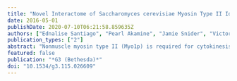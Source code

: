 ```yaml
---
title: "Novel Interactome of Saccharomyces cerevisiae Myosin Type II Identified by a Modified Integrated Membrane Yeast Two-Hybrid (iMYTH) Screen."
date: 2016-05-01
publishDate: 2020-07-10T06:21:58.859635Z
authors: ["Ednalise Santiago", "Pearl Akamine", "Jamie Snider", "Victoria Wong", "Matthew Jessulat", "Viktor Deineko", "Alla Gagarinova", "Hiroyuki Aoki", "Zoran Minic", "Sadhna Phanse", "Andrea San Antonio", "Luis A Cubano", "Brian C Rymond", "Mohan Babu", "Igor Stagljar", "Jose R Rodriguez-Medina"]
publication_types: ["2"]
abstract: "Nonmuscle myosin type II (Myo1p) is required for cytokinesis in the budding yeast Saccharomyces cerevisiae Loss of Myo1p activity has been associated with growth abnormalities and enhanced sensitivity to osmotic stress, making it an appealing antifungal therapeutic target. The Myo1p tail-only domain was previously reported to have functional activity equivalent to the full-length Myo1p whereas the head-only domain did not. Since Myo1p tail-only constructs are biologically active, the tail domain must have additional functions beyond its previously described role in myosin dimerization or trimerization. The identification of new Myo1p-interacting proteins may shed light on the other functions of the Myo1p tail domain. To identify novel Myo1p-interacting proteins, and determine if Myo1p can serve as a scaffold to recruit proteins to the bud neck during cytokinesis, we used the integrated split-ubiquitin membrane yeast two-hybrid (iMYTH) system. Myo1p was iMYTH-tagged at its C-terminus, and screened against both cDNA and genomic prey libraries to identify interacting proteins. Control experiments showed that the Myo1p-bait construct was appropriately expressed, and that the protein colocalized to the yeast bud neck. Thirty novel Myo1p-interacting proteins were identified by iMYTH. Eight proteins were confirmed by coprecipitation (Ape2, Bzz1, Fba1, Pdi1, Rpl5, Tah11, and Trx2) or mass spectrometry (AP-MS) (Abp1). The novel Myo1p-interacting proteins identified come from a range of different processes, including cellular organization and protein synthesis. Actin assembly/disassembly factors such as the SH3 domain protein Bzz1 and the actin-binding protein Abp1 represent likely Myo1p interactions during cytokinesis."
featured: false
publication: "*G3 (Bethesda)*"
doi: "10.1534/g3.115.026609"
---
```


